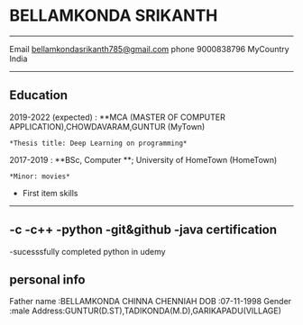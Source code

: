 BELLAMKONDA SRIKANTH
============

-------------------     ----------------------------
Email                       bellamkondasrikanth785@gmail.com
phone                         9000838796
MyCountry                           India
-------------------     ----------------------------

Education
---------

2019-2022 (expected)
:   **MCA (MASTER OF COMPUTER APPLICATION),CHOWDAVARAM,GUNTUR (MyTown)

    *Thesis title: Deep Learning on programming*

2017-2019
:   **BSc, Computer **; University of
    HomeTown (HomeTown)

    *Minor: movies*
* First item
skills
--------------------
-c
-c++
-python
-git&github
-java
certification
--------------------
-sucesssfully completed python in udemy

personal info
--------------------
Father name  :BELLAMKONDA CHINNA CHENNIAH
DOB           :07-11-1998
Gender       :male
Address:GUNTUR(D.ST),TADIKONDA(M.D),GARIKAPADU(VILLAGE)
